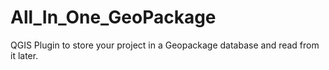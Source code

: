 # All_In_One_GeoPackage
QGIS Plugin to store your project in a Geopackage database and read from it later.
